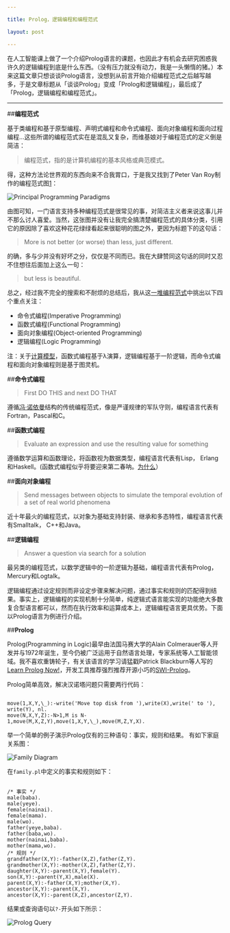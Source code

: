```yaml
---

title: Prolog，逻辑编程和编程范式

layout: post

---
```

在人工智能课上做了一个介绍Prolog语言的课题，也因此才有机会去研究困惑我许久的逻辑编程到底是什么东西。（没有压力就没有动力，我是一头懒惰的猪。）本来这篇文章只想谈谈Prolog语言，没想到从前言开始介绍编程范式之后越写越多，于是文章标题从「谈谈Prolog」变成「Prolog和逻辑编程」，最后成了「Prolog，逻辑编程和编程范式」。

---

##**编程范式**

基于类编程和基于原型编程、声明式编程和命令式编程、面向对象编程和面向过程编程...这些所谓的编程范式实在是混乱又复杂，而维基娘对于编程范式的定义倒是简洁：

>编程范式，指的是计算机编程的基本风格或典范模式。

得，这种方法论世界观的东西向来不合我胃口，于是我又找到了Peter Van Roy制作的编程范式图[1]：

![Principal Programming Paradigms][2]

由图可知，一门语言支持多种编程范式是很常见的事，对简洁主义者来说这事儿并不那么讨人喜爱。当然，这张图并没有让我完全搞清楚编程范式的具体分类，引用它的原因除了喜欢这种花花绿绿看起来很聪明的图之外，更因为标题下的这句话：

>More is not better (or worse) than less, just different.

的确，多与少并没有好坏之分，仅仅是不同而已。我在大肆赞同这句话的同时又忍不住想往后面加上这么一句：

>but less is beautiful.

总之，经过我不完全的搜索和不耐烦的总结后，我从这[一堆编程范式][3]中挑出以下四个重点关注：

* 命令式编程(Imperative Programming)
* 函数式编程(Functional Programming)
* 面向对象编程(Object-oriented Programming)
* 逻辑编程(Logic Programming)

注：关于[计算模型][4]，函数式编程基于λ演算，逻辑编程基于一阶逻辑，而命令式编程和面向对象编程则是基于图灵机。

##**命令式编程**

>First DO THIS and next DO THAT

遵循[冯·诺依曼][5]结构的传统编程范式，像是严谨规律的军队守则，编程语言代表有Fortran，Pascal和C。

##**函数式编程**

>Evaluate an expression and use the resulting value for something

遵循数学运算和函数理论，将函数视为数据类型，编程语言代表有Lisp， Erlang和Haskell。(函数式编程似乎将要迎来第二春呐。[为什么][6]）

##**面向对象编程**

>Send messages between objects to simulate the temporal evolution of a set of real world phenomena

近十年最火的编程范式，以对象为基础支持封装、继承和多态特性，编程语言代表有Smalltalk， C++和Java。

##**逻辑编程**

>Answer a question via search for a solution

最另类的编程范式，以数学逻辑中的一阶逻辑为基础，编程语言代表有Prolog，Mercury和Logtalk。

逻辑编程通过设定规则而非设定步骤来解决问题，通过事实和规则的匹配得到结果。事实上，逻辑编程的实现机制十分简单，纯逻辑式语言能实现的功能绝大多数复合型语言都可以，然而在执行效率和运算成本上，逻辑编程语言更具优势。下面以Prolog语言为例进行介绍。

##**Prolog**

Prolog(Programming in Logic)最早由法国马赛大学的Alain Colmerauer等人开发并与1972年诞生，至今仍被广泛运用于自然语言处理，专家系统等人工智能领域。我不喜欢重铸轮子，有关该语言的学习请猛戳Patrick Blackburn等人写的[Learn Prolog Now!][7]，开发工具推荐强烈推荐开源小巧的[SWI-Prolog][8]。

Prolog简单高效，解决汉诺塔问题只需要两行代码：

<pre><code class="prolog">
move(1,X,Y,\_):-write('Move top disk from '),write(X),write(' to '), write(Y), nl.   
move(N,X,Y,Z):-N>1,M is N-1,move(M,X,Z,Y),move(1,X,Y,\_),move(M,Z,Y,X). 
</code></pre>

举一个简单的例子演示Prolog仅有的三种语句：事实，规则和结果。
有如下家庭关系图：

![Family Diagram][9]

在`family.pl`中定义的事实和规则如下：
<pre><code class="prolog">
/* 事实 */
male(baba).
male(yeye).
female(nainai).
female(mama).
male(wo).
father(yeye,baba).
father(baba,wo).
mother(nainai,baba).
mother(mama,wo).
/* 规则 */
grandfather(X,Y):-father(X,Z),father(Z,Y).
grandmother(X,Y):-mother(X,Z),father(Z,Y).
daughter(X,Y):-parent(X,Y),female(Y).
son(X,Y):-parent(Y,X),male(X).
parent(X,Y):-father(X,Y);mother(X,Y).
ancestor(X,Y):-parent(X,Y).
ancestor(X,Y):-parent(X,Z),ancestor(Z,Y).
</code></pre>

结果或查询语句以`?-`开头如下所示：

![Prolog Query][10]

[1]:http://www.info.ucl.ac.be/~pvr/paradigmsDIAGRAMeng108.pdf
[2]:http://i.imgur.com/JtkfLiq.png
[3]:http://en.wikipedia.org/wiki/Category:Programming_paradigms
[4]:http://en.wikipedia.org/wiki/Computational_model
[5]:http://en.wikipedia.org/wiki/John_von_Neumann
[6]:http://www.cse.chalmers.se/~rjmh/Papers/whyfp.html
[7]:http://www.learnprolognow.org/
[8]:http://www.swi-prolog.org
[9]:http://i.imgur.com/ekXPwFP.png
[10]:http://i.imgur.com/PX5NBlR.png